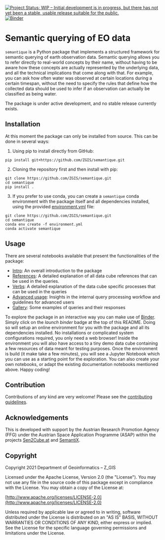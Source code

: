 [![Project Status: WIP – Initial development is in progress, but there has not yet been a stable, usable release suitable for the public.](https://www.repostatus.org/badges/latest/wip.svg)](https://www.repostatus.org/#wip)
[![Binder](https://mybinder.org/badge_logo.svg)](https://mybinder.org/v2/gh/ZGIS/semantique/HEAD?labpath=demo%2Ftest.ipynb)

# Semantic querying of EO data

`semantique` is a Python package that implements a structured framework for semantic querying of earth observation data. Semantic querying allows you to refer directly to real-world concepts by their name, without having to be aware how these concepts are actually represented by the underlying data, and all the technical implications that come along with that. For example, you can ask how often water was observed at certain locations during a certain timespan, without the need to specify the rules that define how the collected data should be used to infer if an observation can actually be classified as being water.

The package is under active development, and no stable release currently exists.

## Installation

At this moment the package can only be installed from source. This can be done in several ways:

1) Using pip to install directly from GitHub:

```
pip install git+https://github.com/ZGIS/semantique.git
```

2) Cloning the repository first and then install with pip:

```
git clone https://github.com/ZGIS/semantique.git
cd semantique
pip install .
```

3) If you prefer to use conda, you can create a `semantique` conda environment with the package itself and all dependencies installed, using the provided [environment.yml](environment.yml) file:

```
git clone https://github.com/ZGIS/semantique.git
cd semantique
conda env create -f environment.yml
conda activate semantique
```

## Usage

There are several notebooks available that present the functionalities of the package:

- [Intro](demo/intro.ipynb): An overall introduction to the package
- [References](demo/references.ipynb): A detailed explanation of all data cube references that can be used in the queries.
- [Verbs](demo/verbs.ipynb): A detailed explanation of the data cube specific processes that can be used in the queries
- [Advanced usage](demo/advanced.ipynb): Insights in the internal query processing workflow and guidelines for advanced users
- [Gallery](demo/gallery.ipynb): Some examples of queries and their responses

To explore the package in an interactive way you can make use of [Binder](https://mybinder.org/). Simply click on the *launch binder* badge at the top of this README. Doing so will setup an online environment for you with the package and all its dependencies installed. No installations or complicated system configurations required, you only need a web browser! Inside the environment you will also have access to a tiny demo data cube containing a few resources of data meant for testing purposes. Once the environment is build (it make take a few minutes), you will see a Jupyter Notebook which you can use as a starting point for the exploration. You can also create your own notebooks, or adapt the existing documentation notebooks mentioned above. Happy coding!

## Contribution

Contributions of any kind are very welcome! Please see the [contributing guidelines](CONTRIBUTING.md).

## Acknowledgements

This is developed with support by the Austrian Research Promotion Agency (FFG) under the Austrian Space Application Programme (ASAP) within the projects [Sen2Cube.at](https://projekte.ffg.at/projekt/2975644) and [SemantiX](https://projekte.ffg.at/projekt/3769928).

## Copyright

Copyright 2021 Department of Geoinformatics – Z_GIS

Licensed under the Apache License, Version 2.0 (the "License"). You may not use any file in the source code of this package except in compliance with the License. You may obtain a copy of the License at:

[http://www.apache.org/licenses/LICENSE-2.0](http://www.apache.org/licenses/LICENSE-2.0)

Unless required by applicable law or agreed to in writing, software distributed under the License is distributed on an "AS IS" BASIS, WITHOUT WARRANTIES OR CONDITIONS OF ANY KIND, either express or implied. See the License for the specific language governing permissions and limitations under the License.

